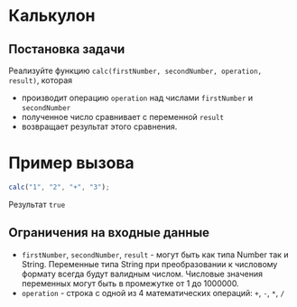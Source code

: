 # Калькулон

## Постановка задачи

Реализуйте функцию `calc(firstNumber, secondNumber, operation, result)`, которая

- производит операцию `operation` над числами `firstNumber` и `secondNumber`
- полученное число сравнивает с переменной `result`
- возвращает результат этого сравнения.

# Пример вызова

```js
calc("1", "2", "+", "3");
```

Результат `true`

## Ограничения на входные данные

- `firstNumber`, `secondNumber`, `result` - могут быть как типа Number так и String. Переменные типа String при преобразовании к числовому формату всегда будут валидным числом. Числовые значения переменных могут быть в промежутке от 1 до 1000000.
- `operation` - строка c одной из 4 математических операций: `+`, `-`, `*`, `/`
